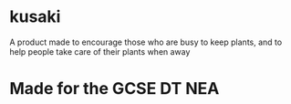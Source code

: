 # kusaki
A product made to encourage those who are busy to keep plants, and to help people take care of their plants when away
# Made for the GCSE DT NEA
